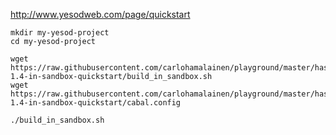 
http://www.yesodweb.com/page/quickstart


    mkdir my-yesod-project
    cd my-yesod-project

    wget https://raw.githubusercontent.com/carlohamalainen/playground/master/haskell/yesod-1.4-in-sandbox-quickstart/build_in_sandbox.sh
    wget https://raw.githubusercontent.com/carlohamalainen/playground/master/haskell/yesod-1.4-in-sandbox-quickstart/cabal.config

    ./build_in_sandbox.sh

